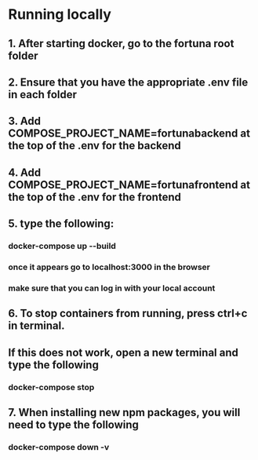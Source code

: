 # Running locally

## 1. After starting docker, go to the fortuna root folder
## 2. Ensure that you have the appropriate .env file in each folder
## 3. Add COMPOSE_PROJECT_NAME=fortunabackend at the top of the .env for the backend
## 4. Add COMPOSE_PROJECT_NAME=fortunafrontend at the top of the .env for the frontend

## 5. type the following:

###       docker-compose up --build

###       once it appears go to localhost:3000 in the browser

###       make sure that you can log in with your local account

## 6. To stop containers from running, press ctrl+c in terminal.
##    If this does not work, open a new terminal and type the following
###           docker-compose stop
## 7. When installing new npm packages, you will need to type the following
###     docker-compose down -v